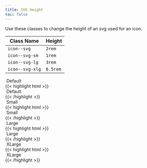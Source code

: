 ```yaml
---
title: SVG Height
toc: false
---
```


Use these classes to change the height of an svg used for an icon.

<table class="table mb-4">
  <thead>
    <tr>
      <th>Class Name</th>
      <th>Height</th>
    </tr>
  </thead>
  <tbody>
    <tr>
      <td data-label="Class Name"><code>icon--svg</code></td>
      <td data-label="Height"><code>2rem</code></td>
    </tr>
    <tr>
      <td data-label="Class Name"><code>icon--svg-sm</code></td>
      <td data-label="Height"><code>1rem</code></td>
    </tr>
    <tr>
      <td data-label="Class Name"><code>icon--svg-lg</code></td>
      <td data-label="Height"><code>3rem</code></td>
    </tr>
    <tr>
      <td data-label="Class Name"><code>icon--svg-xlg</code></td>
      <td data-label="Height"><code>6.5rem</code></td>
    </tr>
  </tbody>
</table>

<div class="mb-6 mt-5">
    <div>
        <img class="icon--svg mr-2" src="/images/getting-started.svg" alt="">
        Default
    </div>
    <div class="mt-4">
    {{< highlight html >}}
    <div>
        <img class="icon--svg mr-2" src="/images/getting-started.svg" alt="">
        Default
    </div>
    {{< /highlight >}}
    </div>
</div>
<div class="mb-6">
    <div>
        <img class="icon--svg-small mr-2" src="/images/getting-started.svg" alt="">
        Small
    </div>
    <div class="mt-4">
    {{< highlight html >}}
    <div>
        <img class="icon--svg-sm mr-2" src="/images/getting-started.svg" alt="">
        Small
    </div>
    {{< /highlight >}}
    </div>
</div>
<div class="mb-6">
    <div>
        <img class="icon--svg-large mr-2" src="/images/getting-started.svg" alt="">
        Large
    </div>
    <div class="mt-4">
    {{< highlight html >}}
    <div>
        <img class="icon--svg-lg mr-2" src="/images/getting-started.svg" alt="">
        Large
    </div>
    {{< /highlight >}}
    </div>
</div>
<div class="mb-4">
    <div>
        <img class="icon--svg-xlarge mr-2" src="/images/getting-started.svg" alt="">
        XLarge
    </div>
    <div class="mt-4">
    {{< highlight html >}}
    <div>
        <img class="icon--svg-xlg mr-2" src="/images/getting-started.svg" alt="">
        XLarge
    </div>
    {{< /highlight >}}
    </div>
</div>